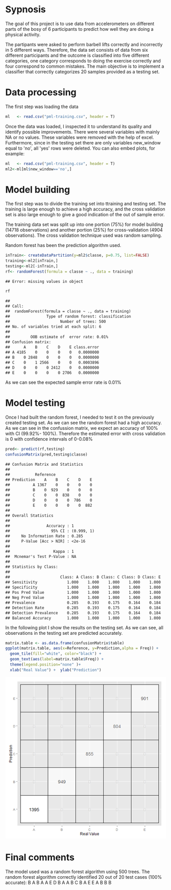 
# Sypnosis #

The goal of this project is to use data from accelerometers on different parts of the bosy of 6 participants to predict how well they are doing a physical activity. 

The partipants were asked to perform barbell lifts correctly and incorrectly in 5 different ways. Therefore, the data set consists of data from six different participants and the outcome is classified into five different categories, one category corresponds to doing the exercise correctly and four correspond to common mistakes. The main objective is to implement a classifier that correctly categorizes 20 samples provided as a testing set.

# Data processing #

The first step was loading the data

```r
ml   <- read.csv("pml-training.csv", header = T)
```

Once the data was loaded, I inspected it to understand its quality and identify possible improvements. There were several variables with mainly NA or no values. These variables were removed with the help of excel. Furthermore, since in the testing set there are only variables new_window equal to 'no', all 'yes' rows were deleted.
You can also embed plots, for example:


```r
ml   <- read.csv("pml-training.csv", header = T)
ml2<-ml[ml$new_window=='no',]
```


# Model building #

The first step was to divide the training set into ttraining and testing set. The training is large enough to achieve a  high accuracy, and the cross validation set is also large enough to give a good indication of the out of sample error.

The training data set was split up into one portion (75%) for model building (14718 observations) and another portion (25%) for cross-validation (4904 observations). The cross validation technique used was random sampling.

Random forest has been the prediction algorithm used. 


```r
inTrain<- createDataPartition(y=ml2$classe, p=0.75, list=FALSE) 
training<-ml2[inTrain,] 
testing<-ml2[-inTrain,]
rf<- randomForest(formula = classe ~ ., data = training) 
```

```
## Error: missing values in object
```

```r
rf
```

```
## 
## Call:
##  randomForest(formula = classe ~ ., data = training) 
##                Type of random forest: classification
##                      Number of trees: 500
## No. of variables tried at each split: 6
## 
##         OOB estimate of  error rate: 0.01%
## Confusion matrix:
##      A    B    C    D    E class.error
## A 4185    0    0    0    0   0.0000000
## B    0 2848    0    0    0   0.0000000
## C    0    1 2566    0    0   0.0003896
## D    0    0    0 2412    0   0.0000000
## E    0    0    0    0 2706   0.0000000
```


As we can see the expected sample error rate is 0.01%


# Model testing #

Once I had built the random forest, I needed to test it on the previously created testing set. As we can see the random forest had a high accuracy.
As we can see in the confussion matrix, we expect an accuracy of 100% with CI (99.92%- 100%). Therefore the estimated error with cross validation is 0 with confidence intervals of 0-0.08%


```r
pred<- predict(rf,testing)
confusionMatrix(pred,testing$classe)
```

```
## Confusion Matrix and Statistics
## 
##           Reference
## Prediction    A    B    C    D    E
##          A 1367    0    0    0    0
##          B    0  929    0    0    0
##          C    0    0  838    0    0
##          D    0    0    0  786    0
##          E    0    0    0    0  882
## 
## Overall Statistics
##                                     
##                Accuracy : 1         
##                  95% CI : (0.999, 1)
##     No Information Rate : 0.285     
##     P-Value [Acc > NIR] : <2e-16    
##                                     
##                   Kappa : 1         
##  Mcnemar's Test P-Value : NA        
## 
## Statistics by Class:
## 
##                      Class: A Class: B Class: C Class: D Class: E
## Sensitivity             1.000    1.000    1.000    1.000    1.000
## Specificity             1.000    1.000    1.000    1.000    1.000
## Pos Pred Value          1.000    1.000    1.000    1.000    1.000
## Neg Pred Value          1.000    1.000    1.000    1.000    1.000
## Prevalence              0.285    0.193    0.175    0.164    0.184
## Detection Rate          0.285    0.193    0.175    0.164    0.184
## Detection Prevalence    0.285    0.193    0.175    0.164    0.184
## Balanced Accuracy       1.000    1.000    1.000    1.000    1.000
```

In the following plot I show the results on the testing set. As we can see, all observations in the testing set are predicted accurately.

```r
matrix.table <- as.data.frame(confusionMatrix$table)
ggplot(matrix.table, aes(x=Reference, y=Prediction,alpha = Freq)) +
  geom_tile(fill="white", color="black") +
  geom_text(aes(label=matrix.table$Freq)) +
  theme(legend.position="none" )+
  xlab("Real Value") +  ylab("Prediction") 
```

![plot of chunk unnamed-chunk-5](figure/unnamed-chunk-5.png) 


# Final comments #

The model used was a random forest algorithm using 500 trees. 
The random forest algorithm correctly identified 20 out of 20 test cases (100% accurate): B A B A A E D B A A B C B A E E A B B B

